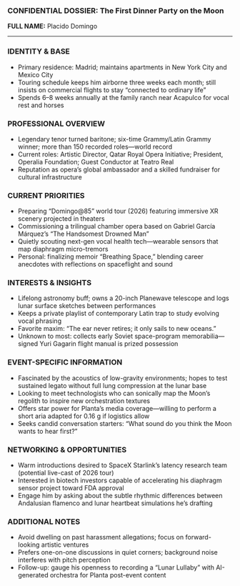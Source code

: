 ### CONFIDENTIAL DOSSIER: The First Dinner Party on the Moon

**FULL NAME:** Placido Domingo

---
### IDENTITY & BASE
- Primary residence: Madrid; maintains apartments in New York City and Mexico City
- Touring schedule keeps him airborne three weeks each month; still insists on commercial flights to stay “connected to ordinary life”
- Spends 6–8 weeks annually at the family ranch near Acapulco for vocal rest and horses

### PROFESSIONAL OVERVIEW
- Legendary tenor turned baritone; six-time Grammy/Latin Grammy winner; more than 150 recorded roles—world record
- Current roles: Artistic Director, Qatar Royal Opera Initiative; President, Operalia Foundation; Guest Conductor at Teatro Real
- Reputation as opera’s global ambassador and a skilled fundraiser for cultural infrastructure

### CURRENT PRIORITIES
- Preparing “Domingo@85” world tour (2026) featuring immersive XR scenery projected in theaters
- Commissioning a trilingual chamber opera based on Gabriel García Márquez’s “The Handsomest Drowned Man”
- Quietly scouting next-gen vocal health tech—wearable sensors that map diaphragm micro-tremors
- Personal: finalizing memoir “Breathing Space,” blending career anecdotes with reflections on spaceflight and sound

### INTERESTS & INSIGHTS
- Lifelong astronomy buff; owns a 20-inch Planewave telescope and logs lunar surface sketches between performances
- Keeps a private playlist of contemporary Latin trap to study evolving vocal phrasing
- Favorite maxim: “The ear never retires; it only sails to new oceans.”
- Unknown to most: collects early Soviet space-program memorabilia—signed Yuri Gagarin flight manual is prized possession

### EVENT-SPECIFIC INFORMATION
- Fascinated by the acoustics of low-gravity environments; hopes to test sustained legato without full lung compression at the lunar base
- Looking to meet technologists who can sonically map the Moon’s regolith to inspire new orchestration textures
- Offers star power for Planta’s media coverage—willing to perform a short aria adapted for 0.16 g if logistics allow
- Seeks candid conversation starters: “What sound do you think the Moon wants to hear first?”

### NETWORKING & OPPORTUNITIES
- Warm introductions desired to SpaceX Starlink’s latency research team (potential live-cast of 2026 tour)
- Interested in biotech investors capable of accelerating his diaphragm sensor project toward FDA approval
- Engage him by asking about the subtle rhythmic differences between Andalusian flamenco and lunar heartbeat simulations he’s drafting

### ADDITIONAL NOTES
- Avoid dwelling on past harassment allegations; focus on forward-looking artistic ventures
- Prefers one-on-one discussions in quiet corners; background noise interferes with pitch perception
- Follow-up: gauge his openness to recording a “Lunar Lullaby” with AI-generated orchestra for Planta post-event content
